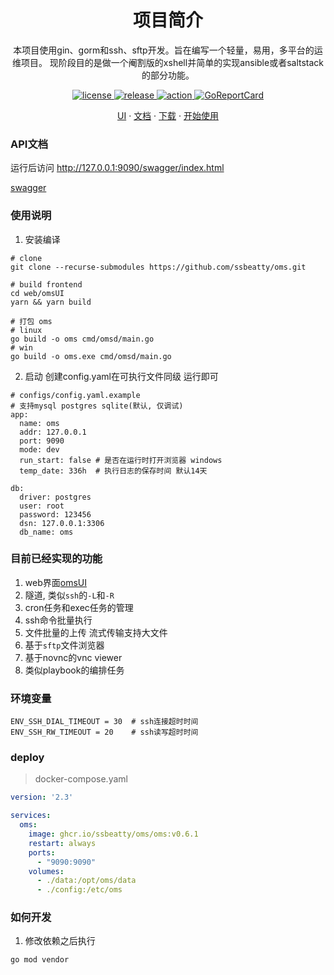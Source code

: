 <h1 align="center">项目简介</h1>

<p align="center">
本项目使用gin、gorm和ssh、sftp开发。旨在编写一个轻量，易用，多平台的运维项目。
现阶段目的是做一个阉割版的xshell并简单的实现ansible或者saltstack的部分功能。
</p>

<p align="center">
  <a href="https://github.com/ssbeatty/oms/blob/dev/LICENSE">
    <img src="https://img.shields.io/github/license/ssbeatty/oms" alt="license">
  </a>
  <a href="https://github.com/ssbeatty/oms/releases">
    <img src="https://img.shields.io/github/v/release/ssbeatty/oms?color=blueviolet&include_prereleases" alt="release">
  </a>
  <a href="https://github.com/ssbeatty/oms/actions">
    <img src="https://github.com/ssbeatty/oms/workflows/BUILD Linux/badge.svg" alt="action">
  </a>
  <a href="https://goreportcard.com/report/github.com/ssbeatty/oms">
  <img src="https://goreportcard.com/badge/github.com/ssbeatty/oms" alt="GoReportCard">
  </a>
</p>

<p align="center">
  <a href="https://github.com/lixin59/omsUI">UI</a>
  ·
  <a href="https://wang918562230.gitbook.io/ssbeattyoms-wen-dang/">文档</a>
  ·
  <a href="https://github.com/ssbeatty/oms/releases">下载</a>
  ·
  <a href="https://wang918562230.gitbook.io/ssbeattyoms-wen-dang/">开始使用</a>
</p>

### API文档

运行后访问 http://127.0.0.1:9090/swagger/index.html

[swagger](./docs/swagger.json)

### 使用说明
1. 安装编译
```shell script
# clone
git clone --recurse-submodules https://github.com/ssbeatty/oms.git

# build frontend
cd web/omsUI
yarn && yarn build

# 打包 oms
# linux
go build -o oms cmd/omsd/main.go
# win
go build -o oms.exe cmd/omsd/main.go
```

2. 启动 创建config.yaml在可执行文件同级 运行即可
```shell script
# configs/config.yaml.example
# 支持mysql postgres sqlite(默认, 仅调试)
app:
  name: oms
  addr: 127.0.0.1
  port: 9090
  mode: dev
  run_start: false # 是否在运行时打开浏览器 windows
  temp_date: 336h  # 执行日志的保存时间 默认14天

db:
  driver: postgres
  user: root
  password: 123456
  dsn: 127.0.0.1:3306
  db_name: oms
```

### 目前已经实现的功能
1. web界面[omsUI](https://github.com/lixin59/omsUI/blob/master/README.md)
2. 隧道, 类似`ssh`的`-L`和`-R`
3. cron任务和exec任务的管理
4. ssh命令批量执行
5. 文件批量的上传 流式传输支持大文件
6. 基于`sftp`文件浏览器
7. 基于novnc的vnc viewer
8. 类似playbook的编排任务


### 环境变量
```shell
ENV_SSH_DIAL_TIMEOUT = 30  # ssh连接超时时间
ENV_SSH_RW_TIMEOUT = 20    # ssh读写超时时间
```


### deploy
> docker-compose.yaml
```yaml
version: '2.3'

services:
  oms:
    image: ghcr.io/ssbeatty/oms/oms:v0.6.1
    restart: always
    ports:
      - "9090:9090"
    volumes:
      - ./data:/opt/oms/data
      - ./config:/etc/oms
```

### 如何开发
1. 修改依赖之后执行
```shell
go mod vendor
```